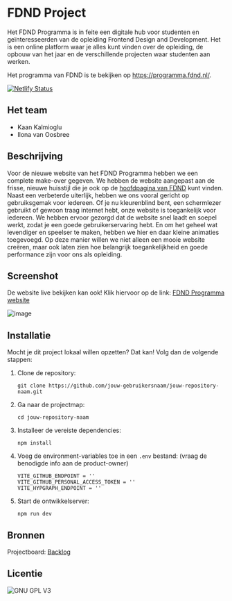 # FDND Project

Het FDND Programma is in feite een digitale hub voor studenten en geïnteresseerden van de opleiding Frontend Design and Development. Het is een online platform waar je alles kunt vinden over de opleiding, de opbouw van het jaar en de verschillende projecten waar studenten aan werken.

Het programma van FDND is te bekijken op https://programma.fdnd.nl/.

[![Netlify Status](https://api.netlify.com/api/v1/badges/701e5b8a-bc87-45f7-a3d3-d8800d084214/deploy-status)](https://app.netlify.com/sites/fdnd-programma/deploys)

## Het team
- Kaan Kalmioglu
- Ilona van Oosbree

## Beschrijving
Voor de nieuwe website van het FDND Programma hebben we een complete make-over gegeven. We hebben de website aangepast aan de frisse, nieuwe huisstijl die je ook op de [hoofdpagina van FDND](https://fdnd.nl/) kunt vinden. Naast een verbeterde uiterlijk, hebben we ons vooral gericht op gebruiksgemak voor iedereen. Of je nu kleurenblind bent, een schermlezer gebruikt of gewoon traag internet hebt, onze website is toegankelijk voor iedereen. We hebben ervoor gezorgd dat de website snel laadt en soepel werkt, zodat je een goede gebruikerservaring hebt. En om het geheel wat levendiger en speelser te maken, hebben we hier en daar kleine animaties toegevoegd. Op deze manier willen we niet alleen een mooie website creëren, maar ook laten zien hoe belangrijk toegankelijkheid en goede performance zijn voor ons als opleiding.

## Screenshot
De website live bekijken kan ook! Klik hiervoor op de link: [FDND Programma website](https://fdnd-programma.netlify.app/)

![image](https://github.com/user-attachments/assets/8b02d733-98d2-45e9-83c6-6c7356bd148a)


## Installatie
Mocht je dit project lokaal willen opzetten? Dat kan! Volg dan de volgende stappen: 
1. Clone de repository:
   ````
   git clone https://github.com/jouw-gebruikersnaam/jouw-repository-naam.git
   ````
2. Ga naar de projectmap:
   ````
   cd jouw-repository-naam
   ````
3. Installeer de vereiste dependencies:
   ````
   npm install
   ````
4. Voeg de environment-variables toe in een `.env` bestand: (vraag de benodigde info aan de product-owner)
   ````
   VITE_GITHUB_ENDPOINT = ''
   VITE_GITHUB_PERSONAL_ACCESS_TOKEN = ''
   VITE_HYPGRAPH_ENDPOINT = ''
   ````
5. Start de ontwikkelserver:
   ````
   npm run dev
   ````

## Bronnen
Projectboard: [Backlog](https://github.com/orgs/fdnd-agency/projects/39)

## Licentie
![GNU GPL V3](https://www.gnu.org/graphics/gplv3-127x51.png)

